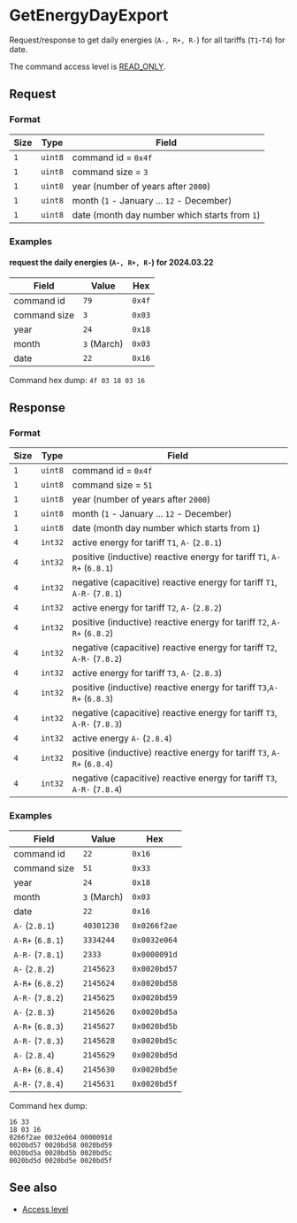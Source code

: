 # GetEnergyDayExport

Request/response to get daily energies (`A-, R+, R-`) for all tariffs (`T1`-`T4`) for date.

The command access level is [READ_ONLY](../basics.md#command-access-level).


## Request

### Format

| Size | Type    | Field                                         |
| ---- | ------- | --------------------------------------------- |
| `1`  | `uint8` | command id = `0x4f`                           |
| `1`  | `uint8` | command size = `3`                            |
| `1`  | `uint8` | year (number of years after `2000`)           |
| `1`  | `uint8` | month (`1` - January ... `12` - December)     |
| `1`  | `uint8` | date (month day number which starts from `1`) |

### Examples

#### request the daily energies (`A-, R+, R-`) for 2024.03.22

| Field        | Value       | Hex    |
| ------------ | ----------- | ------ |
| command id   | `79`        | `0x4f` |
| command size | `3`         | `0x03` |
| year         | `24`        | `0x18` |
| month        | `3` (March) | `0x03` |
| date         | `22`        | `0x16` |

Command hex dump: `4f 03 18 03 16`


## Response

### Format

| Size | Type    | Field                                                                   |
| ---- | ------- | ----------------------------------------------------------------------- |
| `1`  | `uint8` | command id = `0x4f`                                                     |
| `1`  | `uint8` | command size = `51`                                                     |
| `1`  | `uint8` | year (number of years after `2000`)                                     |
| `1`  | `uint8` | month (`1` - January ... `12` - December)                               |
| `1`  | `uint8` | date (month day number which starts from `1`)                           |
| `4`  | `int32` | active energy for tariff `T1`, `A-` (`2.8.1`)                           |
| `4`  | `int32` | positive (inductive) reactive energy for tariff `T1`, `A-R+` (`6.8.1`)  |
| `4`  | `int32` | negative (capacitive) reactive energy for tariff `T1`, `A-R-` (`7.8.1`) |
| `4`  | `int32` | active energy for tariff `T2`, `A-` (`2.8.2`)                           |
| `4`  | `int32` | positive (inductive) reactive energy for tariff `T2`, `A-R+` (`6.8.2`)  |
| `4`  | `int32` | negative (capacitive) reactive energy for tariff `T2`, `A-R-` (`7.8.2`) |
| `4`  | `int32` | active energy for tariff `T3`, `A-` (`2.8.3`)                           |
| `4`  | `int32` | positive (inductive) reactive energy for tariff `T3`,`A-R+` (`6.8.3`)   |
| `4`  | `int32` | negative (capacitive) reactive energy for tariff `T3`, `A-R-` (`7.8.3`) |
| `4`  | `int32` | active energy `A-` (`2.8.4`)                                            |
| `4`  | `int32` | positive (inductive) reactive energy for tariff `T3`, `A-R+` (`6.8.4`)  |
| `4`  | `int32` | negative (capacitive) reactive energy for tariff `T3`, `A-R-` (`7.8.4`) |


### Examples

| Field            | Value       | Hex          |
| ---------------- | ----------- | ------------ |
| command id       | `22`        | `0x16`       |
| command size     | `51`        | `0x33`       |
| year             | `24`        | `0x18`       |
| month            | `3` (March) | `0x03`       |
| date             | `22`        | `0x16`       |
| `A-` (`2.8.1`)   | `40301230`  | `0x0266f2ae` |
| `A-R+` (`6.8.1`) | `3334244`   | `0x0032e064` |
| `A-R-` (`7.8.1`) | `2333`      | `0x0000091d` |
| `A-` (`2.8.2`)   | `2145623`   | `0x0020bd57` |
| `A-R+` (`6.8.2`) | `2145624`   | `0x0020bd58` |
| `A-R-` (`7.8.2`) | `2145625`   | `0x0020bd59` |
| `A-` (`2.8.3`)   | `2145626`   | `0x0020bd5a` |
| `A-R+` (`6.8.3`) | `2145627`   | `0x0020bd5b` |
| `A-R-` (`7.8.3`) | `2145628`   | `0x0020bd5c` |
| `A-` (`2.8.4`)   | `2145629`   | `0x0020bd5d` |
| `A-R+` (`6.8.4`) | `2145630`   | `0x0020bd5e` |
| `A-R-` (`7.8.4`) | `2145631`   | `0x0020bd5f` |

Command hex dump:
```
16 33
18 03 16
0266f2ae 0032e064 0000091d
0020bd57 0020bd58 0020bd59
0020bd5a 0020bd5b 0020bd5c
0020bd5d 0020bd5e 0020bd5f
```


## See also

* [Access level](../basics.md#command-access-level)
